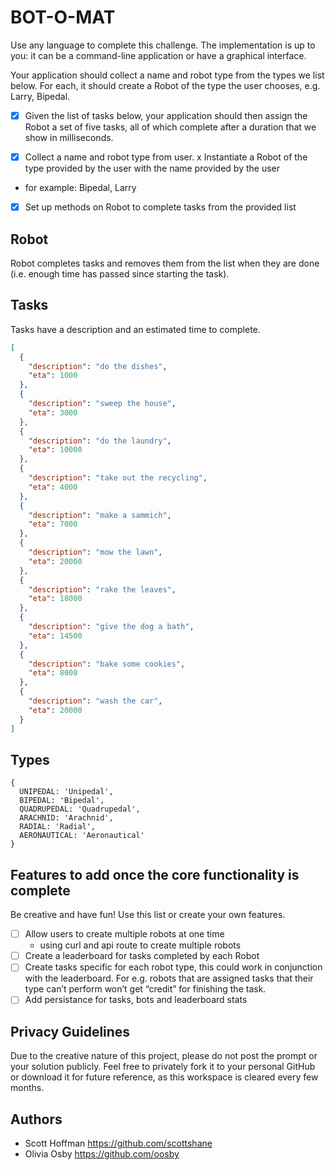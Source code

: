 # BOT-O-MAT

Use any language to complete this challenge. The implementation is up to you: it
can be a command-line application or have a graphical interface.

Your application should collect a name and robot type from the types we list
below. For each, it should create a Robot of the type the user chooses, e.g.
Larry, Bipedal.

- [x] Given the list of tasks below, your application should then assign the
      Robot a set of five tasks, all of which complete after a duration that we
      show in milliseconds.

- [x] Collect a name and robot type from user. x Instantiate a Robot of the type
      provided by the user with the name provided by the user

- for example: Bipedal, Larry
- [x] Set up methods on Robot to complete tasks from the provided list

## Robot

Robot completes tasks and removes them from the list when they are done (i.e.
enough time has passed since starting the task).

## Tasks

Tasks have a description and an estimated time to complete.

```json
[
  {
    "description": "do the dishes",
    "eta": 1000
  },
  {
    "description": "sweep the house",
    "eta": 3000
  },
  {
    "description": "do the laundry",
    "eta": 10000
  },
  {
    "description": "take out the recycling",
    "eta": 4000
  },
  {
    "description": "make a sammich",
    "eta": 7000
  },
  {
    "description": "mow the lawn",
    "eta": 20000
  },
  {
    "description": "rake the leaves",
    "eta": 18000
  },
  {
    "description": "give the dog a bath",
    "eta": 14500
  },
  {
    "description": "bake some cookies",
    "eta": 8000
  },
  {
    "description": "wash the car",
    "eta": 20000
  }
]
```

## Types

```
{
  UNIPEDAL: 'Unipedal',
  BIPEDAL: 'Bipedal',
  QUADRUPEDAL: 'Quadrupedal',
  ARACHNID: 'Arachnid',
  RADIAL: 'Radial',
  AERONAUTICAL: 'Aeronautical'
}
```

## Features to add once the core functionality is complete

Be creative and have fun! Use this list or create your own features.

- [ ] Allow users to create multiple robots at one time
    - using curl and api route to create multiple robots
- [ ] Create a leaderboard for tasks completed by each Robot
- [ ] Create tasks specific for each robot type, this could work in conjunction
      with the leaderboard. For e.g. robots that are assigned tasks that their
      type can’t perform won’t get “credit” for finishing the task.
- [ ] Add persistance for tasks, bots and leaderboard stats

## Privacy Guidelines

Due to the creative nature of this project, please do not post the prompt or
your solution publicly. Feel free to privately fork it to your personal GitHub
or download it for future reference, as this workspace is cleared every few
months.

## Authors

- Scott Hoffman <https://github.com/scottshane>
- Olivia Osby <https://github.com/oosby>
